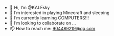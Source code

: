 - 👋 Hi, I’m @KALEsky
- 👀 I’m interested in playing Minecraft and sleeping
- 🌱 I’m currently learning COMPUTERS!!!
- 💞️ I’m looking to collaborate on ...
- 📫 How to reach me: 904489219@qq.com

<!---
KALEsky/KALEsky is a ✨ special ✨ repository because its `README.md` (this file) appears on your GitHub profile.
You can click the Preview link to take a look at your changes.
--->
